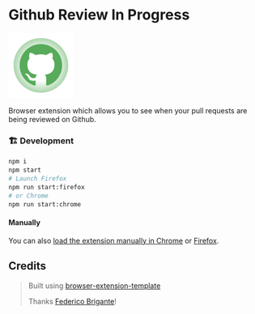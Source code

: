 # Github Review In Progress

![Logo](source/icon128.png)

Browser extension which allows you to see when your pull requests are being reviewed on Github.

### 🏗 Development

```sh
npm i
npm start
# Launch Firefox
npm run start:firefox
# or Chrome
npm run start:chrome
```

#### Manually

You can also [load the extension manually in Chrome](https://www.smashingmagazine.com/2017/04/browser-extension-edge-chrome-firefox-opera-brave-vivaldi/#google-chrome-opera-vivaldi) or [Firefox](https://www.smashingmagazine.com/2017/04/browser-extension-edge-chrome-firefox-opera-brave-vivaldi/#mozilla-firefox).

## Credits

> Built using [browser-extension-template](https://github.com/fregante/browser-extension-template)
>
> Thanks [Federico Brigante](https://github.com/fregante)!
